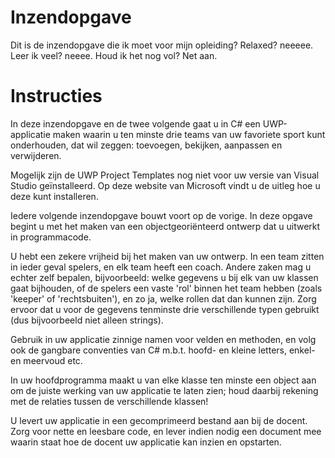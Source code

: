 # Inzendopgave
Dit is de inzendopgave die ik moet voor mijn opleiding? Relaxed? neeeee. Leer ik veel? neeee. Houd ik het nog vol? Net aan. 

# Instructies
In deze inzendopgave en de twee volgende gaat u in C# een UWP-applicatie maken waarin u ten minste drie teams van uw favoriete sport kunt onderhouden, dat wil zeggen: toevoegen, bekijken, aanpassen en verwijderen.

Mogelijk zijn de UWP Project Templates nog niet voor uw versie van Visual Studio geïnstalleerd. Op deze website van Microsoft vindt u de uitleg hoe u deze kunt installeren.

Iedere volgende inzendopgave bouwt voort op de vorige. In deze opgave begint u met het maken van een objectgeoriënteerd ontwerp dat u uitwerkt in programmacode. 

U hebt een zekere vrijheid bij het maken van uw ontwerp. In een team zitten in ieder geval spelers, en elk team heeft een coach. Andere zaken mag u echter zelf bepalen, bijvoorbeeld: welke gegevens u bij elk van uw klassen gaat bijhouden, of de spelers een vaste 'rol' binnen het team hebben (zoals 'keeper' of 'rechtsbuiten'), en zo ja, welke rollen dat dan kunnen zijn. Zorg ervoor dat u voor de gegevens tenminste drie verschillende typen gebruikt (dus bijvoorbeeld niet alleen strings).

Gebruik in uw applicatie zinnige namen voor velden en methoden, en volg ook de gangbare conventies van C# m.b.t. hoofd- en kleine letters, enkel- en meervoud etc.

In uw hoofdprogramma maakt u van elke klasse ten minste een object aan om de juiste werking van uw applicatie te laten zien; houd daarbij rekening met de relaties tussen de verschillende klassen!

U levert uw applicatie in een gecomprimeerd bestand aan bij de docent. Zorg voor nette en leesbare code, en lever indien nodig een document mee waarin staat hoe de docent uw applicatie kan inzien en opstarten.
